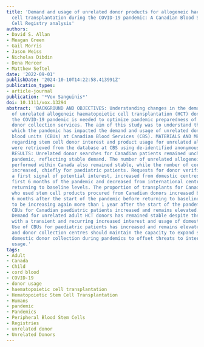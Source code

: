 ```yaml
---
title: 'Demand and usage of unrelated donor products for allogeneic haematopoietic
  cell transplantation during the COVID-19 pandemic: A Canadian Blood Services Stem
  Cell Registry analysis'
authors:
- David S. Allan
- Meagan Green
- Gail Morris
- Jason Weiss
- Nicholas Dibdin
- Dena Mercer
- Matthew Seftel
date: '2022-09-01'
publishDate: '2024-10-10T14:22:58.413991Z'
publication_types:
- article-journal
publication: '*Vox Sanguinis*'
doi: 10.1111/vox.13294
abstract: 'BACKGROUND AND OBJECTIVES: Understanding changes in the demand and usage
  of unrelated allogeneic haematopoietic cell transplantation (HCT) donors during
  the COVID-19 pandemic is needed to optimize pandemic preparedness of registry and
  donor collection services. The aim of this study was to understand the extent to
  which the pandemic has impacted the demand and usage of unrelated donors and cord
  blood units (CBUs) at Canadian Blood Services (CBS). MATERIALS AND METHODS: Data
  regarding stem cell donor interest and product usage for unrelated allogeneic HCT
  were retrieved from the database at CBS using de-identified anonymous information.
  RESULTS: Unrelated donor searches for Canadian patients remained unchanged by the
  pandemic, reflecting stable demand. The number of unrelated allogeneic transplants
  performed within Canada also remained stable, while the number of cord blood transplants
  increased, chiefly for paediatric patients. Requests for donor verification typing,
  a first signal of potential interest, increased from domestic centres during the
  first 6 months of the pandemic and decreased from international centres, before
  returning to baseline levels. The proportion of transplants for Canadian patients
  who used stem cell products procured from Canadian donors increased between 3 and
  6 months after the start of the pandemic before returning to baseline and appears
  to be increasing again more than 1 year after the start of the pandemic. Use of
  CBUs for Canadian paediatric patients increased and remains elevated. CONCLUSION:
  Demand for unrelated adult HCT donors has remained stable despite the evolving pandemic
  with a transient and recurring increased interest and usage of domestic adult donors.
  Use of CBUs for paediatric patients has increased and remains elevated. Registries
  and donor collection centres should maintain the capacity to expand services for
  domestic donor collection during pandemics to offset threats to international donor
  usage.'
tags:
- Adult
- Canada
- Child
- cord blood
- COVID-19
- donor usage
- haematopoietic cell transplantation
- Hematopoietic Stem Cell Transplantation
- Humans
- pandemic
- Pandemics
- Peripheral Blood Stem Cells
- Registries
- unrelated donor
- Unrelated Donors
---
```

